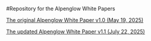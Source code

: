 #Repository for the Alpenglow White Papers

[The original Alpenglow White Paper v1.0 (May 19, 2025)](https://github.com/rogerANZA/Alpenglow-White-Paper/blob/main/Alpenglow-v1.0.pdf)

[The updated Alpenglow White Paper v1.1 (July 22, 2025)](https://github.com/rogerANZA/Alpenglow-White-Paper/blob/main/Alpenglow-v1.1.pdf)
